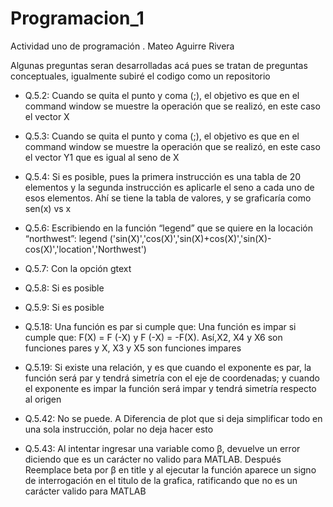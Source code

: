 # Programacion_1
Actividad uno de programación .
Mateo Aguirre Rivera

Algunas preguntas seran desarrolladas acá pues se tratan de preguntas conceptuales, igualmente subiré el codigo como un repositorio

- Q.5.2: Cuando se quita el punto y coma (;), el objetivo es que en el command window se muestre la operación que se realizó, en este caso el vector X

- Q.5.3: Cuando se quita el punto y coma (;), el objetivo es que en el command window se muestre la operación que se realizó, en este caso el vector Y1 que es igual al seno de X

- Q.5.4: Si es posible,  pues la primera instrucción es una tabla de 20 elementos y la segunda instrucción es aplicarle el seno a cada uno de esos elementos. Ahí se tiene la tabla de valores, y se graficaría como sen(x)  vs  x

- Q.5.6: Escribiendo en la función  “legend” que se quiere en la locación “northwest”:
legend ('sin(X)','cos(X)','sin(X)+cos(X)','sin(X)-cos(X)','location','Northwest')

- Q.5.7: Con la opción gtext

- Q.5.8: Si es posible

- Q.5.9: Si es posible 

- Q.5.18: Una función es par si cumple que: Una función es impar si cumple que: F(X) = F (-X) y F (-X) = -F(X). Así,X2, X4 y X6 son funciones pares y X, X3 y X5 son funciones impares

- Q.5.19: Si existe una relación, y es que cuando el exponente es par, la función será par y tendrá simetría con el eje de coordenadas; y cuando el exponente es impar la función será impar y tendrá simetría respecto al origen  

- Q.5.42: No se puede. A Diferencia de plot que si deja simplificar todo en una sola instrucción, polar no deja hacer esto 

- Q.5.43: Al intentar ingresar una variable como β, devuelve un error diciendo que es un carácter no valido para MATLAB. Después Reemplace beta por β en title y al ejecutar la función aparece un signo de interrogación en el titulo de la grafica, ratificando que no es un carácter valido para MATLAB


